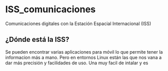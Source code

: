 # ISS_comunicaciones
Comunicaciones digitales con la Estación Espacial Internacional (ISS)

## ¿Dónde está la ISS?
Se pueden encontrar varias aplicaciones para móvil lo que permite tener la informacion más a mano. Pero en entornos Linux están las que nos vana a dar más precisión y facilidades de uso. Una muy facil de intalar y es 
